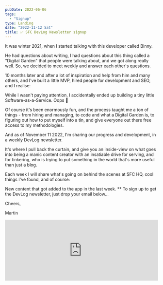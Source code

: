 ```yaml
---
pubDate: 2022-06-06
tags:
  - "Signup"
type: Landing
date: "2022-11-12 Sat"
title: ✅ SFC DevLog Newsletter signup
---
```


It was winter 2021, when I started talking with this developer called Binny.

He had questions about writing, I had questions about this thing called a "Digital Garden" that people were talking about, and we got along really well. So, we decided to meet weekly and answer each other's questions.

10 months later and after a lot of inspiration and help from him and many others, and I've built a little MVP, hired people for development and SEO, and I realise:

While I wasn't paying attention, I accidentally ended up building a tiny little Software-as-a-Service. Oops 🤷

Of course it's been enormously fun, and the process taught me a ton of things - from hiring and managing, to code and what a Digital Garden is, to figuring out how to put myself into a tin, and give everyone out there free access to my methodologies.

And as of November 11 2022, I'm sharing our progress and development, in a weekly DevLog newsletter.

It's where I pull back the curtain, and give you an inside-view on what goes into being a manic content creator with an insatiable drive for serving, and for tinkering, who is trying to put something in the world that's more useful than just a blog.

Each week I will share what's going on behind the scenes at SFC HQ, cool things I've found, and of course:

New content that got added to the app in the last week.
**
To sign up to get the DevLog newsletter, just drop your email below...

Cheers,

Martin

<iframe src="https://martinstellar.com/sfc-devlog-newsletter/" style="border:none 1px #777" width="100%" height="200" frameborder="0" scrolling="yes"></iframe>
